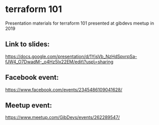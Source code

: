 # terraform 101

Presentation materials for terraform 101 presented at gibdevs meetup in 2019

## Link to slides:

<https://docs.google.com/presentation/d/1YjsVb_NzHdSpvrpSa-fJW4_O7DwadM-_o4Hz5Ix22EM/edit\?usp\=sharing>

## Facebook event:

<https://www.facebook.com/events/2345486109041628/>

## Meetup event:

<https://www.meetup.com/GibDevs/events/262289547/>
